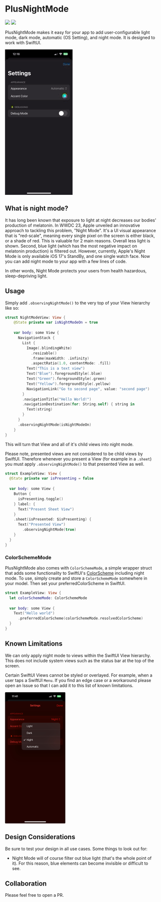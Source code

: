 # PlusNightMode
[![](https://img.shields.io/endpoint?url=https%3A%2F%2Fswiftpackageindex.com%2Fapi%2Fpackages%2FDandyLyons%2FPlusNightMode%2Fbadge%3Ftype%3Dswift-versions)](https://swiftpackageindex.com/DandyLyons/PlusNightMode)
[![](https://img.shields.io/endpoint?url=https%3A%2F%2Fswiftpackageindex.com%2Fapi%2Fpackages%2FDandyLyons%2FPlusNightMode%2Fbadge%3Ftype%3Dplatforms)](https://swiftpackageindex.com/DandyLyons/PlusNightMode)

PlusNightMode makes it easy for your app to add user-configurable light mode, dark mode, automatic (OS Setting), and night mode. It is designed to work with SwiftUI. 

<img src="https://raw.githubusercontent.com/DandyLyons/PlusNightMode/main/README/Example.GIF">

## What is night mode? 

It has long been known that exposure to light at night decreases our bodies' production of melatonin. In WWDC 23, Apple unveiled an innovative approach to tackling this problem, "Night Mode". It's a UI visual appearance that is "red-scale", meaning every single pixel on the screen is either black, or a shade of red. This is valuable for 2 main reasons. Overall less light is shown. Second, blue light (which has the most negative impact on melatonin production) is filtered out. However, currently, Apple's Night Mode is only available iOS 17's StandBy, and one single watch face. Now you can add night mode to your app with a few lines of code. 

In other words, Night Mode protects your users from health hazardous, sleep-depriving light. 

## Usage

Simply add `.observingNightMode()` to the very top of your View hierarchy like so: 

```swift
struct NightModeView: View {
    @State private var isNightModeOn = true

    var body: some View {
      NavigationStack {
        List {
          Image(.blindingWhite)
            .resizable()
            .frame(maxWidth: .infinity)
            .aspectRatio(1.0, contentMode: .fill)
          Text("This is a text view")
          Text("Blue").foregroundStyle(.blue)
          Text("Green").foregroundStyle(.green)
          Text("Yellow").foregroundStyle(.yellow)
          NavigationLink("Go to second page", value: "second page")
        }
        .navigationTitle("Hello World!")
        .navigationDestination(for: String.self) { string in
          Text(string)
        }
      }
      .observingNightMode(isNightModeOn)
    }
}
```
This will turn that View and all of it's child views into night mode. 

Please note, presented views are not considered to be child views by SwiftUI. Therefore whenever you present a View (for example in a `.sheet`) you must apply `.observingNightMode()` to that presented View as well. 

```swift
struct ExampleView: View {
  @State private var isPresenting = false
  
  var body: some View {
    Button {
      isPresenting.toggle()
    } label: {
      Text("Present Sheet View")
    }
    .sheet(isPresented: $isPresenting) {
      Text("Presented View")
        .observingNightMode(true)
    }
  }
}
```
### ColorSchemeMode

PlusNightMode also comes with `ColorSchemeMode`, a simple wrapper struct that adds some functionality to SwiftUI's [ColorScheme](https://developer.apple.com/documentation/swiftui/colorscheme) including night mode. To use, simply create and store a `ColorSchemeMode` somewhere in your model. Then set your preferredColorScheme in SwiftUI. 

```swift
struct ExampleView: View {
  let colorSchemeMode: ColorSchemeMode
  
  var body: some View {
    Text("Hello world")
      .preferredColorScheme(colorSchemeMode.resolvedColorScheme)
  }
}
```
## Known Limitations

We can only apply night mode to views within the SwiftUI View hierarchy. This does not include system views such as the status bar at the top of the screen. 

Certain SwiftUI Views cannot be styled or overlayed. For example, when a user taps a SwiftUI `Menu`. If you find an edge case or a workaround please open an Issue so that I can add it to this list of known limitations. 

<img src="https://raw.githubusercontent.com/DandyLyons/PlusNightMode/main/README/Non-Night%20Mode%20Menu.jpeg"  width="200" >

## Design Considerations

Be sure to test your design in all use cases. Some things to look out for: 

- Night Mode will of course filter out blue light (that's the whole point of it). For this reason, blue elements can become invisible or difficult to see. 

## Collaboration

Please feel free to open a PR. 
